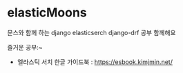 # elasticMoons
문스와 함께 하는 django elasticserch django-drf 공부 함께해요

즐거운 공부:~

- 엘라스틱 서치 한글 가이드북 : https://esbook.kimjmin.net/

